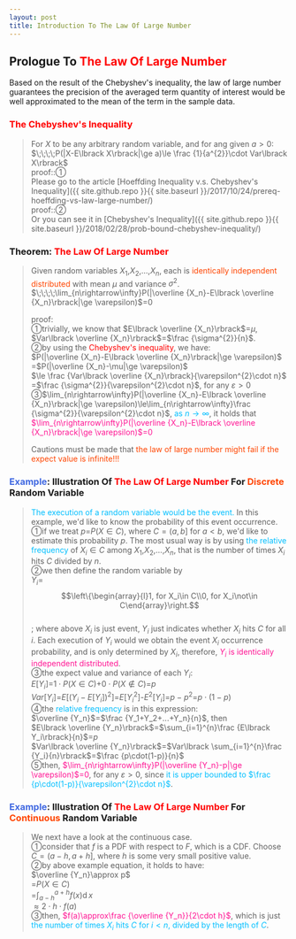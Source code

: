 ```yaml
---
layout: post
title: Introduction To The Law Of Large Number
---
```


## Prologue To <font color="Red">The Law Of Large Number</font>
<p class="message">
Based on the result of the Chebyshev's inequality, the law of large number guarantees the precision of the averaged term quantity of interest would be well approximated to the mean of the term in the sample data.  
</p>

### <font color="Red">The Chebyshev's Inequality</font>
>For $X$ to be any arbitrary random variable, and for ang given $a>0$:  
>$\;\;\;\;P(|X-E\lbrack X\rbrack|\ge a)\le \frac {1}{a^{2}}\cdot Var\lbrack X\rbrack$  
>proof::&#10112;  
>Please go to the article [Hoeffding Inequality v.s. Chebyshev's Inequality]({{ site.github.repo }}{{ site.baseurl }}/2017/10/24/prereq-hoeffding-vs-law-large-number/)  
>proof::&#10113;  
>Or you can see it in [Chebyshev's Inequality]({{ site.github.repo }}{{ site.baseurl }}/2018/02/28/prob-bound-chebyshev-inequality/)

### Theorem: <font color="Red">The Law Of Large Number</font>
>Given random variables $X_1$,$X_2$,...,$X_n$, each is <font color="OrangeRed">identically independent distributed</font> with mean $\mu$ and variance $\sigma^{2}$.  
>$\;\;\;\;\lim_{n\rightarrow\infty}P(|\overline {X_n}-E\lbrack \overline {X_n}\rbrack|\ge \varepsilon)$=$0$  
>
>proof:  
>&#10112;trivially, we know that $E\lbrack \overline {X_n}\rbrack$=$\mu$, $Var\lbrack \overline {X_n}\rbrack$=$\frac {\sigma^{2}}{n}$.  
>&#10113;by using the <font color="Red">Chebyshev's inequality</font>, we have:  
>$P(|\overline {X_n}-E\lbrack \overline {X_n}\rbrack|\ge \varepsilon)$  
>=$P(|\overline {X_n}-\mu|\ge \varepsilon)$  
>$\le \frac {Var\lbrack \overline {X_n}\rbrack}{\varepsilon^{2}\cdot n}$  
>=$\frac {\sigma^{2}}{\varepsilon^{2}\cdot n}$, for any $\varepsilon>0$  
>&#10114;$\lim_{n\rightarrow\infty}P(|\overline {X_n}-E\lbrack \overline {X_n}\rbrack|\ge \varepsilon)\le\lim_{n\rightarrow\infty}\frac {\sigma^{2}}{\varepsilon^{2}\cdot n}$, <font color="DeepSkyBlue">as $n\rightarrow\infty$</font>, it holds that <font color="DeepPink">$\lim_{n\rightarrow\infty}P(|\overline {X_n}-E\lbrack \overline {X_n}\rbrack|\ge \varepsilon)$=$0$</font>  
>
>Cautions must be made that <font color="OrangeRed">the law of large number might fail if the expect value is infinite!!!</font>

### <font color="RoyalBlue">Example</font>: Illustration Of <font color="Red">The Law Of Large Number</font> For <font color="OrangeRed">Discrete</font> Random Variable
><font color="DeepSkyBlue">The execution of a random variable would be the event.</font>  In this example, we'd like to know the probability of this event occurrence.  
>&#10112;if we treat $p$=$P(X\in C)$, where $C=(a,b]$ for $a<b$, we'd like to estimate this probability $p$.  The most usual way is by using <font color="DeepSkyBlue">the relative frequency</font> of $X_i\in C$ among $X_1$,$X_2$,...,$X_n$, that is the number of times $X_i$ hits $C$ divided by $n$.  
>&#10113;we then define the random variable by  
>$Y_i$=$$\left\{\begin{array}{l}1, for X_i\in C\\0, for X_i\not\in C\end{array}\right.$$  
>; where above $X_i$ is just event, $Y_i$ just indicates whether $X_i$ hits $C$ for all $i$.  Each execution of $Y_i$ would we obtain the event $X_i$ occurrence probability, and is only determined by $X_i$, therefore, <font color="DeepPink">$Y_i$ is identically independent distributed</font>.  
>&#10114;the expect value and variance of each $Y_i$:  
>$E\lbrack Y_i\rbrack$=$1\cdot P(X\in C)$+$0\cdot P(X\not\in C)$=$p$  
>$Var\lbrack Y_i\rbrack$=$E\lbrack (Y_i-E\lbrack Y_i\rbrack)^{2}\rbrack$=$E\lbrack Y_i^{2}\rbrack$-$E^{2}\lbrack Y_i\rbrack$=$p-p^{2}$=$p\cdot(1-p)$  
>&#10115;the <font color="DeepSkyBlue">relative frequency</font> is in this expression:  
>$\overline {Y_n}$=$\frac {Y_1+Y_2+...+Y_n}{n}$, then  
>$E\lbrack \overline {Y_n}\rbrack$=$\sum_{i=1}^{n}\frac {E\lbrack Y_i\rbrack}{n}$=$p$  
>$Var\lbrack \overline {Y_n}\rbrack$=$Var\lbrack \sum_{i=1}^{n}\frac {Y_i}{n}\rbrack$=$\frac {p\cdot(1-p)}{n}$  
>&#10116;then, <font color="DeepPink">$\lim_{n\rightarrow\infty}P(|\overline {Y_n}-p|\ge \varepsilon)$=$0$</font>, for any $\varepsilon>0$, since <font color="DeepSkyBlue">it is upper bounded to $\frac {p\cdot(1-p)}{\varepsilon^{2}\cdot n}$</font>.  

### <font color="RoyalBlue">Example</font>: Illustration Of <font color="Red">The Law Of Large Number</font> For <font color="OrangeRed">Continuous</font> Random Variable
>We next have a look at the continuous case.  
>&#10112;consider that $f$ is a PDF with respect to $F$, which is a CDF.  Choose $C=(a-h,a+h]$, where $h$ is some very small positive value.  
>&#10113;by above example equation, it holds to have:  
>$\overline {Y_n}\approx p$  
>=$P(X\in C)$  
>=$\int_{a-h}^{a+h}f(x)\operatorname dx$  
>$\approx 2\cdot h\cdot f(a)$  
>&#10114;then, <font color="DeepPink">$f(a)\approx\frac {\overline {Y_n}}{2\cdot h}$</font>, which is just <font color="DeepSkyBlue">the number of times $X_i$ hits $C$ for $i<n$, divided by the length of $C$</font>. 

<!-- Γ -->
<!-- \frac{\Gamma(k + n)}{\Gamma(n)} \frac{1}{r^k}  -->
<!-- \mbox{\large$\vert$}\nolimits_0^\infty -->
<!-- \vert_0^\infty -->
<!-- \vert_{0.5}^{\infty} -->
<!-- &prime; ′ -->
<!-- &Prime; ″ -->
<!-- $E\lbrack X\rbrack$ -->
<!-- \overline{X_n} -->
<!-- \underset{Succss}P -->
<!-- \frac{{\overline {X_n}}-\mu}{S/\sqrt n} -->
<!-- \lim_{t\rightarrow\infty} -->
<!-- \int_{0}^{a}\lambda\cdot e^{-\lambda\cdot t}\operatorname dt -->

<!-- Notes -->
<!-- <font color="OrangeRed">items, verb, to make it the focus</font> -->
<!-- <font color="Red">KKT</font> -->
<!-- <font color="Red">SMO heuristics</font> -->
<!-- <font color="Red">F</font> distribution -->
<!-- <font color="Red">t</font> distribution -->
<!-- <font color="DeepSkyBlue">suggested item, soft item</font> -->
<!-- <font color="RoyalBlue">old alpha, quiz, example</font> -->
<!-- <font color="Green">new alpha</font> -->

<!-- <font color="DeepPink">positive conclusion, finding</font> -->
<!-- <font color="RosyBrown">negative conclusion, finding</font> -->

<!-- <font color="#00ADAD">policy</font> -->
<!-- <font color="#6100A8">full observable</font> -->
<!-- <font color="#FFAC12">partial observable</font> -->
<!-- <font color="#EB00EB">stochastic</font> -->
<!-- <font color="#8400E6">state transition</font> -->
<!-- <font color="#D600D6">discount factor gamma $\gamma$</font> -->
<!-- <font color="#D600D6">$V(S)$</font> -->
<!-- <font color="#9300FF">immediate reward R(S)</font> -->

<!-- 
[1]Given the vehicles pass through a highway toll station is $6$ per minute, what is the probability that no cars within $30$ seconds?
><font color="DeepSkyBlue">[1]</font>
><font color="OrangeRed">Given the vehicles pass through a highway toll station is $6$ per minute, what is the probability that no cars within $30$ seconds?</font>  
-->

<!-- https://www.medcalc.org/manual/gamma_distribution_functions.php -->
<!-- https://www.statlect.com/probability-distributions/student-t-distribution#hid5 -->